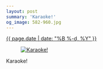 ```yaml
---
layout: post
summary: 'Karaoke!'
og_image: 582-960.jpg
---
```


<div class="post">
 <time>
  <a href="/582">
   {{ page.date | date: "%B %-d, %Y" }}
  </a>
 </time>
 <a href="/582">
  <figure data-taken="12/2/2016">
   <img alt="Karaoke!" sizes="(min-width: 700px) 50vw, calc(100vw - 2rem)" src="{{ site.assets_url }}/582-480.jpg" srcset="{{ site.assets_url }}/582-240.jpg 240w, {{ site.assets_url }}/582-480.jpg 480w, {{ site.assets_url }}/582-720.jpg 720w, {{ site.assets_url }}/582-960.jpg 960w"/>
  </figure>
 </a>
 <span>
  Karaoke!
 </span>
</div>
